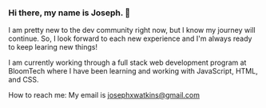 ### Hi there, my name is Joseph. 👋 

I am pretty new to the dev community right now, but I know my journey will continue. So, I look forward to each new experience and I'm always ready to keep learing new things!

I am currently working through a full stack web development program at BloomTech where I have been learning and working with JavaScript, HTML, and CSS.

How to reach me: My email is josephxwatkins@gmail.com


<!--
**Jwatk13/Jwatk13** is a ✨ _special_ ✨ repository because its `README.md` (this file) appears on your GitHub profile.

Here are some ideas to get you started:

- 🔭 I’m currently working on ...
- 🌱 I’m currently learning ...
- 👯 I’m looking to collaborate on ...
- 🤔 I’m looking for help with ...
- 💬 Ask me about ...
- 📫 How to reach me: ...
- ⚡ Fun fact: ...
-->

